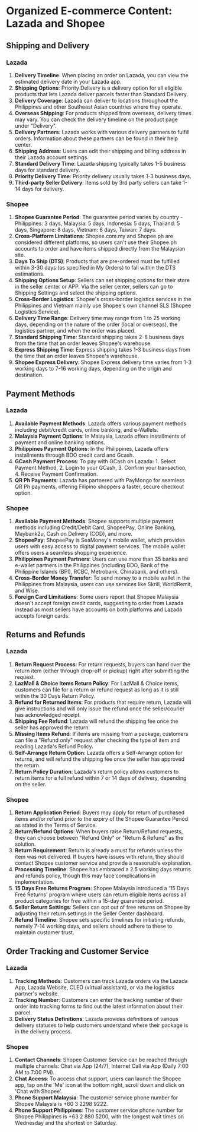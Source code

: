# Organized E-commerce Content: Lazada and Shopee

## Shipping and Delivery

### Lazada
1. **Delivery Timeline**: When placing an order on Lazada, you can view the estimated delivery date in your Lazada app.
2. **Shipping Options**: Priority Delivery is a delivery option for all eligible products that lets Lazada deliver parcels faster than Standard Delivery.
3. **Delivery Coverage**: Lazada can deliver to locations throughout the Philippines and other Southeast Asian countries where they operate.
4. **Overseas Shipping**: For products shipped from overseas, delivery times may vary. You can check the delivery timeline on the product page under "Delivery".
5. **Delivery Partners**: Lazada works with various delivery partners to fulfill orders. Information about these partners can be found in their help center.
6. **Shipping Address**: Users can edit their shipping and billing address in their Lazada account settings.
7. **Standard Delivery Time**: Lazada shipping typically takes 1-5 business days for standard delivery.
8. **Priority Delivery Time**: Priority delivery usually takes 1-3 business days.
9. **Third-party Seller Delivery**: Items sold by 3rd party sellers can take 1-14 days for delivery.

### Shopee
1. **Shopee Guarantee Period**: The guarantee period varies by country - Philippines: 3 days, Malaysia: 5 days, Indonesia: 5 days, Thailand: 5 days, Singapore: 8 days, Vietnam: 6 days, Taiwan: 7 days.
2. **Cross-Platform Limitations**: Shopee.com.my and Shopee.ph are considered different platforms, so users can't use their Shopee.ph accounts to order and have items shipped directly from the Malaysian site.
3. **Days To Ship (DTS)**: Products that are pre-ordered must be fulfilled within 3-30 days (as specified in My Orders) to fall within the DTS estimations.
4. **Shipping Options Setup**: Sellers can set shipping options for their store in the seller center or APP. Via the seller center, sellers can go to Shipping Settings and select the shipping options.
5. **Cross-Border Logistics**: Shopee's cross-border logistics services in the Philippines and Vietnam mainly use Shopee's own channel SLS (Shopee Logistics Service).
6. **Delivery Time Range**: Delivery time may range from 1 to 25 working days, depending on the nature of the order (local or overseas), the logistics partner, and when the order was placed.
7. **Standard Shipping Time**: Standard shipping takes 2-8 business days from the time that an order leaves Shopee's warehouse.
8. **Express Shipping Time**: Express shipping takes 1-3 business days from the time that an order leaves Shopee's warehouse.
9. **Shopee Express Delivery**: Shopee Express delivery time varies from 1-3 working days to 7-16 working days, depending on the origin and destination.

## Payment Methods

### Lazada
1. **Available Payment Methods**: Lazada offers various payment methods including debit/credit cards, online banking, and e-Wallets.
2. **Malaysia Payment Options**: In Malaysia, Lazada offers installments of payment and online banking options.
3. **Philippines Payment Options**: In the Philippines, Lazada offers installments through BDO credit card and Gcash.
4. **GCash Payment Process**: To pay with GCash on Lazada: 1. Select Payment Method, 2. Login to your GCash, 3. Confirm your transaction, 4. Receive Payment Confirmation.
5. **QR Ph Payments**: Lazada has partnered with PayMongo for seamless QR Ph payments, offering Filipino shoppers a faster, secure checkout option.

### Shopee
1. **Available Payment Methods**: Shopee supports multiple payment methods including Credit/Debit Card, ShopeePay, Online Banking, Maybank2u, Cash on Delivery (COD), and more.
2. **ShopeePay**: ShopeePay is SeaMoney's mobile wallet, which provides users with easy access to digital payment services. The mobile wallet offers users a seamless shopping experience.
3. **Philippines Payment Partners**: Users can use more than 35 banks and e-wallet partners in the Philippines (including BDO, Bank of the Philippine Islands (BPI), RCBC, Metrobank, Chinabank, and others).
4. **Cross-Border Money Transfer**: To send money to a mobile wallet in the Philippines from Malaysia, users can use services like Skrill, WorldRemit, and Wise.
5. **Foreign Card Limitations**: Some users report that Shopee Malaysia doesn't accept foreign credit cards, suggesting to order from Lazada instead as most sellers have accounts on both platforms and Lazada accepts foreign cards.

## Returns and Refunds

### Lazada
1. **Return Request Process**: For return requests, buyers can hand over the return item (either through drop-off or pickup) right after submitting the request.
2. **LazMall & Choice Items Return Policy**: For LazMall & Choice items, customers can file for a return or refund request as long as it is still within the 30 Days Return Policy.
3. **Refund for Returned Items**: For products that require return, Lazada will give instructions and will only issue the refund once the seller/courier has acknowledged receipt.
4. **Shipping Fee Refund**: Lazada will refund the shipping fee once the seller has approved the return.
5. **Missing Items Refund**: If items are missing from a package, customers can file a "Refund only" request after checking the type of item and reading Lazada's Refund Policy.
6. **Self-Arrange Return Option**: Lazada offers a Self-Arrange option for returns, and will refund the shipping fee once the seller has approved the return.
7. **Return Policy Duration**: Lazada's return policy allows customers to return items for a full refund within 7 or 14 days of delivery, depending on the seller.

### Shopee
1. **Return Application Period**: Buyers may apply for return of purchased items and/or refund prior to the expiry of the Shopee Guarantee Period as stated in the Terms of Service.
2. **Return/Refund Options**: When buyers raise Return/Refund requests, they can choose between "Refund Only" or "Return & Refund" as the solution.
3. **Return Requirement**: Return is already a must for refunds unless the item was not delivered. If buyers have issues with return, they should contact Shopee customer service and provide a reasonable explanation.
4. **Processing Timeline**: Shopee has embraced a 2.5 working days returns and refunds policy, though this may face complications in implementation.
5. **15 Days Free Returns Program**: Shopee Malaysia introduced a '15 Days Free Returns' program where users can return eligible items across all product categories for free within a 15-day guarantee period.
6. **Seller Return Settings**: Sellers can opt out of free returns on Shopee by adjusting their return settings in the Seller Center dashboard.
7. **Refund Timeline**: Shopee sets specific timelines for initiating refunds, namely 7-14 working days, and sellers should adhere to these to maintain customer trust.

## Order Tracking and Customer Service

### Lazada
1. **Tracking Methods**: Customers can track Lazada orders via the Lazada App, Lazada Website, CLEO (virtual assistant), or via the logistics partner's website.
2. **Tracking Number**: Customers can enter the tracking number of their order into tracking forms to find out the latest information about their parcel.
3. **Delivery Status Definitions**: Lazada provides definitions of various delivery statuses to help customers understand where their package is in the delivery process.

### Shopee
1. **Contact Channels**: Shopee Customer Service can be reached through multiple channels: Chat via App (24/7), Internet Call via App (Daily 7:00 AM to 7:00 PM).
2. **Chat Access**: To access chat support, users can launch the Shopee app, tap on the 'Me' icon at the bottom right, scroll down and click on 'Chat with Shopee'.
3. **Phone Support Malaysia**: The customer service phone number for Shopee Malaysia is +60 3 2298 9222.
4. **Phone Support Philippines**: The customer service phone number for Shopee Philippines is +63 2 880 5200, with the longest wait times on Wednesday and the shortest on Saturday.